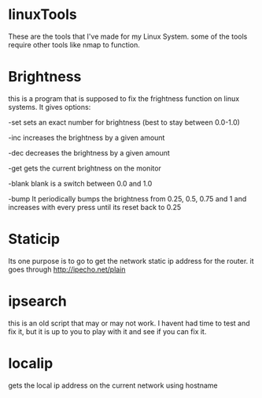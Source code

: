 # linuxTools
These are the tools that I've made for my Linux System. some of the tools require other tools like nmap to function.

# Brightness
this is a program that is supposed to fix the frightness function on linux systems. It gives options:

-set		sets an exact number for brightness (best to stay between 0.0-1.0)

-inc		increases the brightness by a given amount

-dec		decreases the brightness by a given amount

-get		gets the current brightness on the monitor

-blank	blank is a switch between 0.0 and 1.0

-bump		It periodically bumps the brightness from 0.25, 0.5, 0.75 and 1 and increases with every press until its reset back to 0.25


# Staticip
Its one purpose is to go to get the network static ip address for the router.
it goes through http://ipecho.net/plain


# ipsearch
this is an old script that may or may not work. I havent had time to test and fix it, but it is up to you to play with it and see if you can fix it.


# localip
gets the local ip address on the current network using hostname
